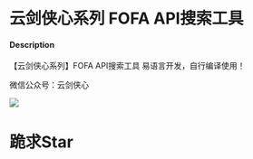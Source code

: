 # 云剑侠心系列 FOFA API搜索工具

#### Description
【云剑侠心系列】FOFA API搜索工具
易语言开发，自行编译使用！

微信公众号：云剑侠心

![](/258X258.jpg)

# 跪求Star
